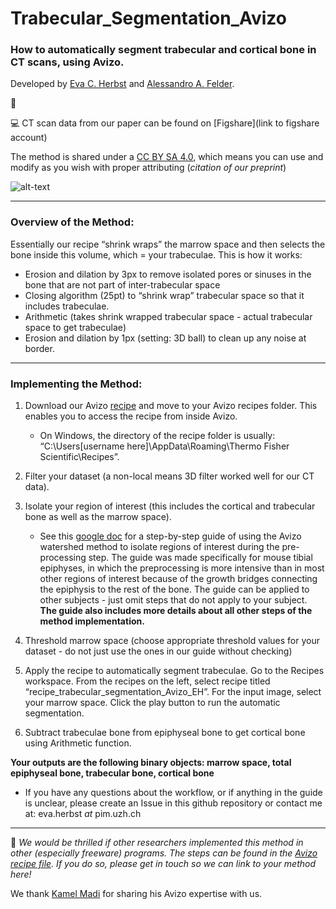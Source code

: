 # Trabecular_Segmentation_Avizo

### How to automatically segment trabecular and cortical bone in CT scans, using Avizo. 
Developed by [Eva C. Herbst](https://github.com/evaherbst) and [Alessandro A. Felder](https://github.com/alessandrofelder). 


:pencil:  <!-- Please read our [preprint](link to preprint), which we are submitting to Royal Society Open Science. -->

:computer: CT scan data from our paper can be found on [Figshare](link to figshare account)

The method is shared under a [CC BY SA 4.0](https://creativecommons.org/licenses/by-sa/4.0/), which means you can use and modify as you wish with proper attributing (*citation of our preprint*)

![alt-text](https://github.com/evaherbst/Trabecular_Segmentation_Avizo/blob/main/trabecular_segmentation_video_EH_CBA_No3_20W.gif)  

____

### Overview of the Method:
 Essentially our recipe “shrink wraps” the marrow space and then selects the bone inside this volume, which = your trabeculae.
 This is how it works:
- Erosion and dilation by 3px to remove isolated pores or sinuses in the bone that are not part of inter-trabecular space
- Closing algorithm (25pt) to “shrink wrap” trabecular space so that it includes trabeculae.
- Arithmetic (takes shrink wrapped trabecular space - actual trabecular space to get trabeculae)
- Erosion and dilation by 1px (setting: 3D ball) to clean up any noise at border.

____ 
### Implementing the Method:


1. Download our Avizo [recipe](https://github.com/evaherbst/Trabecular_Segmentation_Avizo/blob/main/recipe_trabecular_segmentation_Avizo_EH.hxrecipe) and move to your Avizo recipes folder. This enables you to access the recipe from inside Avizo.
    * On Windows, the directory of the recipe folder is usually: “C:\Users\[username here]\AppData\Roaming\Thermo Fisher Scientific\Recipes”. 


3. Filter your dataset (a non-local means 3D filter worked well for our CT data).

5. Isolate your region of interest (this includes the cortical and trabecular bone as well as the marrow space). 
   * See this [google doc](https://docs.google.com/document/d/1QbJB_ndeaJYawKlRPiMTbbQOFW05GAi_YtBxxeOHWfc/edit?usp=sharing) for a step-by-step guide of using the Avizo watershed method to isolate regions of interest during the pre-processing step. The guide was made specifically for mouse tibial epiphyses, in which the preprocessing is more intensive than in most other regions of interest because of the growth bridges connecting the epiphysis to the rest of the bone. The guide can be applied to other subjects - just omit steps that do not apply to your subject. **The guide also includes more details about all other steps of the method implementation.**


6. Threshold marrow space (choose appropriate threshold values for your dataset - do not just use the ones in our guide without checking)


8. Apply the recipe to automatically segment trabeculae. Go to the Recipes workspace. From the recipes on the left, select recipe titled “recipe_trabecular_segmentation_Avizo_EH”. For the input image, select your marrow space. Click the play button to run the automatic segmentation.

9. Subtract trabeculae bone from epiphyseal bone to get cortical bone using Arithmetic function.

**Your outputs are the following binary objects: marrow space, total epiphyseal bone, trabecular bone, cortical bone**
  - If you have any questions about the workflow, or if anything in the guide is unclear, please create an Issue in this github repository or contact me at: eva.herbst *at* pim.uzh.ch  

___

:speech_balloon: *We would be thrilled if other researchers implemented this method in other (especially freeware) programs. The steps can be found in the [Avizo recipe file](https://github.com/evaherbst/Trabecular_Segmentation_Avizo/blob/main/recipe_trabecular_segmentation_Avizo_EH.hxrecipe). If you do so, please get in touch so we can link to your method here!*

We thank [Kamel Madi](https://www.linkedin.com/in/kamelmadi/?locale=en_US) for sharing his Avizo expertise with us.
